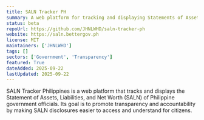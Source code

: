 ```yaml
---
title: SALN Tracker PH
summary: A web platform for tracking and displaying Statements of Assets, Liabilities, and Net Worth (SALN) of Philippine government officials to promote transparency and accountability.
status: beta
repoUrl: https://github.com/JHNLWHD/saln-tracker-ph
website: https://saln.bettergov.ph
license: MIT
maintainers: ['JHNLWHD']
tags: []
sectors: ['Government', 'Transparency']
featured: True
dateAdded: 2025-09-22
lastUpdated: 2025-09-22
---
```


SALN Tracker Philippines is a web platform that tracks and displays the Statement of Assets, Liabilities, and Net Worth (SALN) of Philippine government officials. Its goal is to promote transparency and accountability by making SALN disclosures easier to access and understand for citizens.
